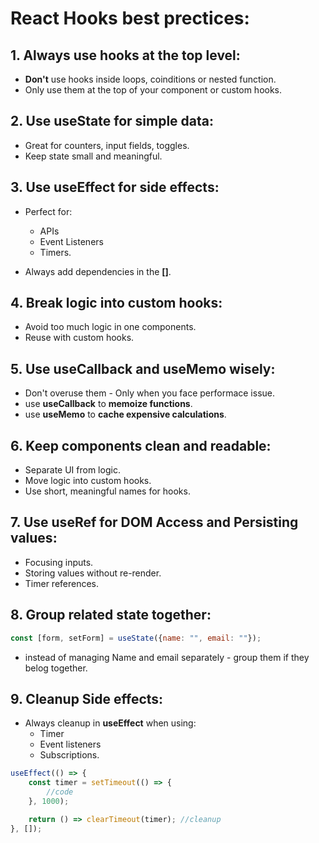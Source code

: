 # React Hooks best prectices:

## 1. Always use hooks at the top level:
* **Don't** use hooks inside loops, coinditions or nested function.
* Only use them at the top of your component or custom hooks.

## 2. Use **useState** for simple data:
* Great for counters, input fields, toggles.
* Keep state small and meaningful.

## 3. Use useEffect for side effects:
* Perfect for:
    * APIs
    * Event Listeners
    * Timers.

* Always add dependencies in the **[]**.

## 4. **Break logic** into custom hooks:
* Avoid too much logic in one components.
* Reuse with custom hooks.

## 5. Use **useCallback** and **useMemo** wisely:
* Don't overuse them - Only when you face performace issue.
* use **useCallback** to **memoize functions**.
* use **useMemo** to **cache expensive calculations**.

## 6. Keep components clean and readable:
* Separate UI from logic.
* Move logic into custom hooks.
* Use short, meaningful names for hooks.

## 7. Use **useRef** for **DOM Access** and **Persisting values**:
* Focusing inputs.
* Storing values without re-render.
* Timer references.

## 8. Group related state together:
```js
const [form, setForm] = useState({name: "", email: ""});
```

* instead of managing Name and email separately - group them if they belog together.

## 9. Cleanup Side effects:
* Always cleanup in **useEffect** when using:
    * Timer
    * Event listeners
    * Subscriptions.

```js
useEffect(() => {
    const timer = setTimeout(() => {
        //code
    }, 1000);

    return () => clearTimeout(timer); //cleanup
}, []);
```